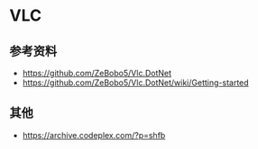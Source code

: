 # VLC

## 参考资料

- https://github.com/ZeBobo5/Vlc.DotNet
- https://github.com/ZeBobo5/Vlc.DotNet/wiki/Getting-started

## 其他

- https://archive.codeplex.com/?p=shfb